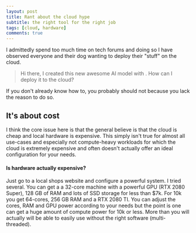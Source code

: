 ```yaml
---
layout: post
title: Rant about the cloud hype
subtitle: the right tool for the right job
tags: [cloud, hardware]
comments: true
---
```


I admittedly spend too much time on tech forums and doing so I have observed
everyone and their dog wanting to deploy their "stuff" on the cloud. 

> Hi there, I created this new awesome AI model with <insert cool new hyped tech>. How can I deploy it to the cloud?

If you don't already know how to, you probably should not because you lack the reason to do so. 

## It's about cost

I think the core issue here is that the general believe is that the cloud is cheap and local hardware is expensive. This simply isn't true for almost all use-cases and especially not compute-heavy workloads for which the cloud is extremely expensive and often doesn't actually offer an ideal configuration for your needs. 

#### Is hardware actually expensive?

Just go to a local shops website and configure a powerful system. I tried several. You can get a a 32-core machine with a powerful GPU (RTX 2080 Super), 128 GB of RAM and lots of SSD storage for less than $7k. For 10k you get 64-cores, 256 GB RAM and a RTX 2080 TI. You can adjust the cores, RAM and GPU power according to your needs but the point is one can get a huge amount of compute power for 10k or less. More than you will actually will be able to easily use without the right software (multi-threaded).